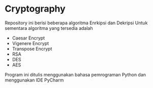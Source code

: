 # Cryptography
Repository ini berisi beberapa algoritma Enrkipsi dan Dekripsi
Untuk sementara algoritma yang tersedia adalah
- Caesar Encrypt
- Vigenere Encrypt
- Transpose Encrypt
- RSA
- DES
- AES

Program ini ditulis menggunakan bahasa pemrograman Python dan menggunakan IDE PyCharm
